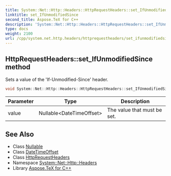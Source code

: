 ```yaml
---
title: System::Net::Http::Headers::HttpRequestHeaders::set_IfUnmodifiedSince method
linktitle: set_IfUnmodifiedSince
second_title: Aspose.TeX for C++
description: 'System::Net::Http::Headers::HttpRequestHeaders::set_IfUnmodifiedSince method. Sets a value of the ''If-Unmodified-Since'' header in C++.'
type: docs
weight: 2100
url: /cpp/system.net.http.headers/httprequestheaders/set_ifunmodifiedsince/
---
```

## HttpRequestHeaders::set_IfUnmodifiedSince method


Sets a value of the 'If-Unmodified-Since' header.

```cpp
void System::Net::Http::Headers::HttpRequestHeaders::set_IfUnmodifiedSince(Nullable<DateTimeOffset> value)
```


| Parameter | Type | Description |
| --- | --- | --- |
| value | Nullable\<DateTimeOffset\> | The value that must be set. |

## See Also

* Class [Nullable](../../../system/nullable/)
* Class [DateTimeOffset](../../../system/datetimeoffset/)
* Class [HttpRequestHeaders](../)
* Namespace [System::Net::Http::Headers](../../)
* Library [Aspose.TeX for C++](../../../)
